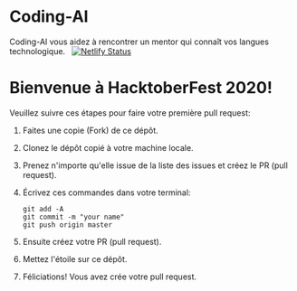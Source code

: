 # Coding-AI 
Coding-AI vous aidez à rencontrer un mentor qui connaît vos langues technologique. &nbsp; [![Netlify Status](https://api.netlify.com/api/v1/badges/1355ea63-470d-4f37-987e-af334ab16432/deploy-status)](https://app.netlify.com/sites/mentors/deploys)


# Bienvenue à HacktoberFest 2020!
Veuillez suivre ces étapes pour faire votre première pull request:

1. Faites une copie (Fork) de ce dépôt.

2. Clonez le dépôt copié à votre machine locale.

3. Prenez n'importe qu'elle issue de la liste des issues et créez le PR (pull request).

4. Écrivez ces commandes dans votre terminal:
    ```
    git add -A
    git commit -m "your name"
    git push origin master
    ```
5. Ensuite créez votre PR (pull request).

6. Mettez l'étoile sur ce dépôt. 

7. Féliciations! Vous avez crée votre pull request.

